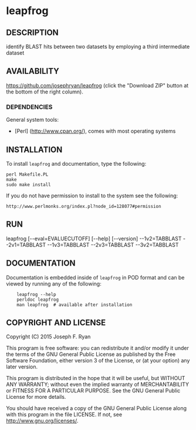 # leapfrog

## DESCRIPTION

identify BLAST hits between two datasets by employing a third intermediate dataset

## AVAILABILITY

https://github.com/josephryan/leapfrog (click the "Download ZIP" button at the bottom of the right column).

### DEPENDENCIES

General system tools:
- [Perl] (http://www.cpan.org/), comes with most operating systems

## INSTALLATION

To install `leapfrog` and documentation, type the following:

    perl Makefile.PL
    make
    sudo make install

If you do not have permission to install to the system see the following:

    http://www.perlmonks.org/index.pl?node_id=128077#permission

## RUN

   leapfrog [--eval=EVALUECUTOFF] [--help] [--version] --1v2=TABBLAST --2v1=TABBLAST --1v3=TABBLAST --2v3=TABBLAST --3v2=TABBLAST

## DOCUMENTATION

Documentation is embedded inside of `leapfrog` in POD format and
can be viewed by running any of the following:

        leapfrog --help
        perldoc leapfrog
        man leapfrog  # available after installation

## COPYRIGHT AND LICENSE

Copyright (C) 2015 Joseph F. Ryan

This program is free software: you can redistribute it and/or modify
it under the terms of the GNU General Public License as published by
the Free Software Foundation, either version 3 of the License, or
(at your option) any later version.

This program is distributed in the hope that it will be useful,
but WITHOUT ANY WARRANTY; without even the implied warranty of
MERCHANTABILITY or FITNESS FOR A PARTICULAR PURPOSE.  See the
GNU General Public License for more details.

You should have received a copy of the GNU General Public License
along with this program in the file LICENSE.  If not, see
http://www.gnu.org/licenses/.


